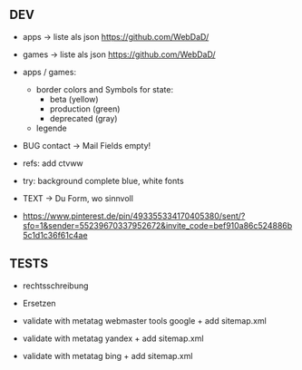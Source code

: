 ## DEV
* apps -> liste als json https://github.com/WebDaD/
* games -> liste als json https://github.com/WebDaD/

* apps / games:
	* border colors and Symbols for state:
		* beta (yellow)
		* production (green)
		* deprecated (gray)
	* legende

* BUG contact -> Mail Fields empty!

* refs: add ctvww

* try: background complete blue, white fonts

* TEXT -> Du Form, wo sinnvoll

* https://www.pinterest.de/pin/493355334170405380/sent/?sfo=1&sender=55239670337952672&invite_code=bef910a86c524886b5c1d1c36f61c4ae

## TESTS

* rechtsschreibung

* Ersetzen

* validate with metatag webmaster tools google + add sitemap.xml
* validate with metatag yandex + add sitemap.xml
* validate with metatag bing + add sitemap.xml

